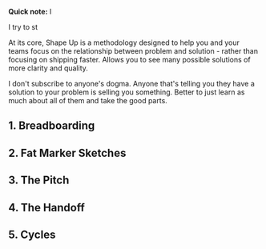 **Quick note:** I 

I try to st

At its core, Shape Up is a methodology designed to help you and your teams focus on the relationship between problem and solution - rather than focusing on shipping faster. Allows you to see many possible solutions of more clarity and quality.

I don't subscribe to anyone's dogma. Anyone that's telling you they have a solution to your problem is selling you something. Better to just learn as much about all of them and take the good parts.

## 1. Breadboarding


## 2. Fat Marker Sketches


## 3. The Pitch


## 4. The Handoff 


## 5. Cycles
